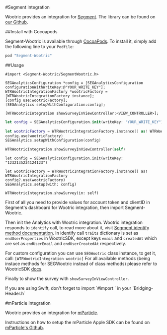 #Segment Integration

Wootric provides an integration for [Segment](https://segment.com/). The library can be found on [our Github](https://github.com/Wootric/segment-wootric-ios). 

##Install with Cocoapods

Segment-Wootric is available through [CocoaPods](http://cocoapods.org). To install
it, simply add the following line to your `Podfile`:

```ruby
pod "Segment-Wootric"
```

##Usage
```objective_c
#import <Segment-Wootric/SegmentWootric.h>

SEGAnalyticsConfiguration *config = [SEGAnalyticsConfiguration configurationWithWriteKey:@"YOUR_WRITE_KEY"];
WTRWootricIntegrationFactory *wootricFactory = [WTRWootricIntegrationFactory instance];
[config use:wootricFactory];
[SEGAnalytics setupWithConfiguration:config];

[WTRWootricIntegration showSurveyInViewController:<VIEW_CONTROLLER>];
```
```swift
let config = SEGAnalyticsConfiguration.init(writeKey: "YOUR_WRITE_KEY")
    
let wootricFactory = WTRWootricIntegrationFactory.instance() as! WTRWootricIntegrationFactory
config.use(wootricFactory)
SEGAnalytics.setupWithConfiguration(config)

WTRWootricIntegration.showSurveyInViewController(self)
```
```swift_three
let config = SEGAnalyticsConfiguration.init(writeKey: "1232135234124123")

let wootricFactory = WTRWootricIntegrationFactory.instance() as! WTRWootricIntegrationFactory
config?.use(wootricFactory)
SEGAnalytics.setup(with: config)

WTRWootricIntegration.showSurvey(in: self)
```
First of all you need to provide values for account token and clientID in Segment's dashboard for Wootric integration, then import Segment-Wootric.

Then init the Analytics with Wootric integration. Wootric integration responds to ```identify``` call, to read more about it, visit [Segment identify method documentation](https://segment.com/docs/libraries/ios/#identify).
In identify call ```traits``` dictionary is set as ```endUserProperties``` in WootricSDK,  except keys ```email``` and ```createdAt``` which are set as ```endUserEmail``` and ```endUserCreatedAt``` respectively.

For custom configuration you can use ```SEGWootric``` class instance, to get it, call:
`[WTRWootricIntegration wootric]`
For all available methods (being instace methods for SEGWootric instead of class methods) please refer to WootricSDK [docs](https://github.com/Wootric/WootricSDK-iOS).

Finally to show the survey with `showSurveyInViewController`.

<aside class="notice">
If you are using Swift, don't forget to import 
`#import <Segment-Wootric/SegmentWootric.h>` in your `Bridging-Header.h`
</aside>

#mParticle Integration

Wootric provides an integration for [mParticle](http://mparticle.com/). 

Instructions on how to setup the mParticle Apple SDK can be found on [mParticle's Github](https://github.com/mParticle/mparticle-apple-sdk/).